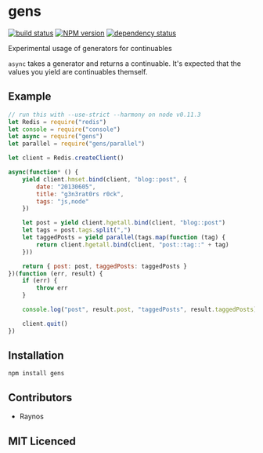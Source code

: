 # gens

<!-- [![browser support][5]][6] -->

[![build status][1]][2] [![NPM version][7]][8] [![dependency status][3]][4]

Experimental usage of generators for continuables

`async` takes a generator and returns a continuable. It's expected that
    the values you yield are continuables themself.

## Example

```js
// run this with --use-strict --harmony on node v0.11.3
let Redis = require("redis")
let console = require("console")
let async = require("gens")
let parallel = require("gens/parallel")

let client = Redis.createClient()

async(function* () {
    yield client.hmset.bind(client, "blog::post", {
        date: "20130605",
        title: "g3n3rat0rs r0ck",
        tags: "js,node"
    })

    let post = yield client.hgetall.bind(client, "blog::post")
    let tags = post.tags.split(",")
    let taggedPosts = yield parallel(tags.map(function (tag) {
        return client.hgetall.bind(client, "post::tag::" + tag)
    }))

    return { post: post, taggedPosts: taggedPosts }
})(function (err, result) {
    if (err) {
        throw err
    }

    console.log("post", result.post, "taggedPosts", result.taggedPosts)

    client.quit()
})
```

## Installation

`npm install gens`

## Contributors

 - Raynos

## MIT Licenced

  [1]: https://secure.travis-ci.org/Raynos/gens.png
  [2]: https://travis-ci.org/Raynos/gens
  [3]: https://david-dm.org/Raynos/gens.png
  [4]: https://david-dm.org/Raynos/gens
  [5]: https://ci.testling.com/Raynos/gens.png
  [6]: https://ci.testling.com/Raynos/gens
  [7]: https://badge.fury.io/js/gens.png
  [8]: https://badge.fury.io/js/gens
